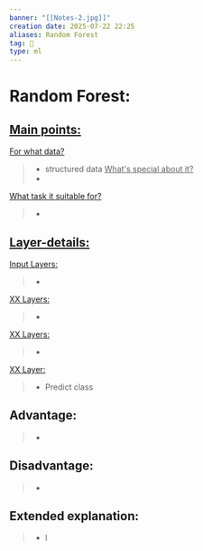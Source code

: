 ```yaml
---
banner: "[[Notes-2.jpg]]"
creation date: 2025-07-22 22:25
aliases: Random Forest
tag: 🧠
type: ml
---
```

# Random Forest:
## <u>Main points:</u>
<u>For what data?</u>
> - structured data
<u>What's special about it?</u>
> - 
<u>What task it suitable for?</u>
> -

## <u>Layer-details:  </u>
<u>Input Layers: </u>
> - 
<u>XX Layers: </u>
> - 
<u>XX Layers: </u>
> - 
<u>XX Layer: </u>
> - Predict class

## Advantage:
> - 

## Disadvantage:
> - 

## Extended explanation:
> - l


